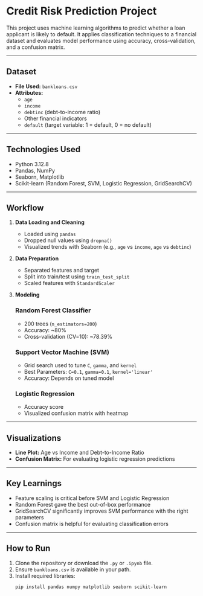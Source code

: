 # Credit Risk Prediction Project

This project uses machine learning algorithms to predict whether a loan applicant is likely to default. It applies classification techniques to a financial dataset and evaluates model performance using accuracy, cross-validation, and a confusion matrix.

---

## Dataset

- **File Used:** `bankloans.csv`
- **Attributes:**
  - `age`
  - `income`
  - `debtinc` (debt-to-income ratio)
  - Other financial indicators
  - `default` (target variable: 1 = default, 0 = no default)

---

## Technologies Used

- Python 3.12.8
- Pandas, NumPy
- Seaborn, Matplotlib
- Scikit-learn (Random Forest, SVM, Logistic Regression, GridSearchCV)

---

## Workflow

1. **Data Loading and Cleaning**
   - Loaded using `pandas`
   - Dropped null values using `dropna()`
   - Visualized trends with Seaborn (e.g., `age` vs `income`, `age` vs `debtinc`)

2. **Data Preparation**
   - Separated features and target
   - Split into train/test using `train_test_split`
   - Scaled features with `StandardScaler`

3. **Modeling**

   ### Random Forest Classifier
   - 200 trees (`n_estimators=200`)
   - Accuracy: ~80%
   - Cross-validation (CV=10): ~78.39%

   ### Support Vector Machine (SVM)
   - Grid search used to tune `C`, `gamma`, and `kernel`
   - Best Parameters: `C=0.1`, `gamma=0.1`, `kernel='linear'`
   - Accuracy: Depends on tuned model

   ### Logistic Regression
   - Accuracy score
   - Visualized confusion matrix with heatmap

---

## Visualizations

- **Line Plot:** Age vs Income and Debt-to-Income Ratio
- **Confusion Matrix:** For evaluating logistic regression predictions

---

## Key Learnings

- Feature scaling is critical before SVM and Logistic Regression
- Random Forest gave the best out-of-box performance
- GridSearchCV significantly improves SVM performance with the right parameters
- Confusion matrix is helpful for evaluating classification errors

---

## How to Run

1. Clone the repository or download the `.py` or `.ipynb` file.
2. Ensure `bankloans.csv` is available in your path.
3. Install required libraries:
   ```bash
   pip install pandas numpy matplotlib seaborn scikit-learn
